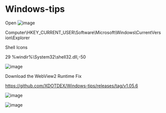 # Windows-tips
Open
![image](https://github.com/user-attachments/assets/c22aed22-420b-4b31-9f72-0063d66f92b7)


Computer\HKEY_CURRENT_USER\Software\Microsoft\Windows\CurrentVersion\Explorer

Shell Icons

29
%windir%\System32\shell32.dll,-50

![image](https://github.com/user-attachments/assets/98b56a93-1757-420c-a277-cc4c694c4d16)





Download the WebView2 Runtime Fix 

https://github.com/XDOTDEX/Windows-tips/releases/tag/v1.05.6

![image](https://github.com/user-attachments/assets/0ae274c5-71cc-462b-989d-b376c0b45d61)


![image](https://github.com/user-attachments/assets/07c38516-ede2-4e91-a842-ae6e87e1f1fe)
